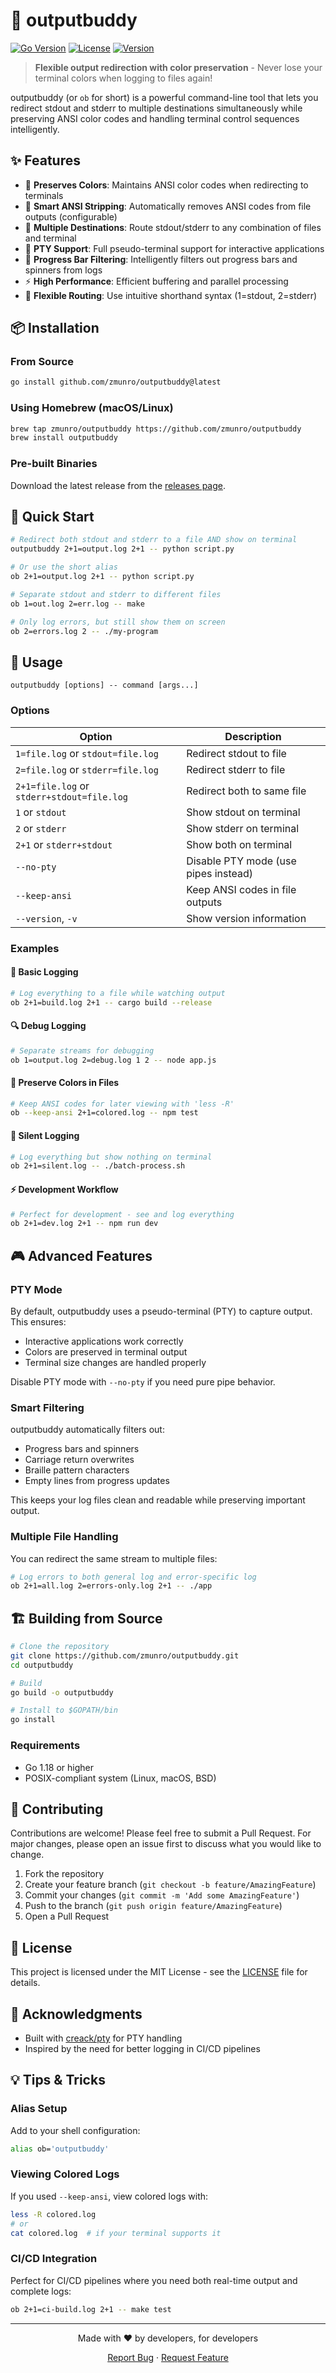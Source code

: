 # 🚀 outputbuddy

[![Go Version](https://img.shields.io/badge/Go-1.18+-00ADD8?style=for-the-badge&logo=go)](https://go.dev/)
[![License](https://img.shields.io/badge/license-MIT-blue?style=for-the-badge)](LICENSE)
[![Version](https://img.shields.io/badge/version-2.0.0-green?style=for-the-badge)](https://github.com/zmunro/outputbuddy/releases)

> **Flexible output redirection with color preservation** - Never lose your terminal colors when logging to files again!

outputbuddy (or `ob` for short) is a powerful command-line tool that lets you redirect stdout and stderr to multiple destinations simultaneously while preserving ANSI color codes and handling terminal control sequences intelligently.

## ✨ Features

- 🎨 **Preserves Colors**: Maintains ANSI color codes when redirecting to terminals
- 📝 **Smart ANSI Stripping**: Automatically removes ANSI codes from file outputs (configurable)
- 🔀 **Multiple Destinations**: Route stdout/stderr to any combination of files and terminal
- 🔄 **PTY Support**: Full pseudo-terminal support for interactive applications
- 🧹 **Progress Bar Filtering**: Intelligently filters out progress bars and spinners from logs
- ⚡ **High Performance**: Efficient buffering and parallel processing
- 🎯 **Flexible Routing**: Use intuitive shorthand syntax (1=stdout, 2=stderr)

## 📦 Installation

### From Source

```bash
go install github.com/zmunro/outputbuddy@latest
```

### Using Homebrew (macOS/Linux)

```bash
brew tap zmunro/outputbuddy https://github.com/zmunro/outputbuddy
brew install outputbuddy
```

### Pre-built Binaries

Download the latest release from the [releases page](https://github.com/zmunro/outputbuddy/releases).

## 🚀 Quick Start

```bash
# Redirect both stdout and stderr to a file AND show on terminal
outputbuddy 2+1=output.log 2+1 -- python script.py

# Or use the short alias
ob 2+1=output.log 2+1 -- python script.py

# Separate stdout and stderr to different files
ob 1=out.log 2=err.log -- make

# Only log errors, but still show them on screen
ob 2=errors.log 2 -- ./my-program
```

## 📖 Usage

```
outputbuddy [options] -- command [args...]
```

### Options

| Option | Description |
|--------|-------------|
| `1=file.log` or `stdout=file.log` | Redirect stdout to file |
| `2=file.log` or `stderr=file.log` | Redirect stderr to file |
| `2+1=file.log` or `stderr+stdout=file.log` | Redirect both to same file |
| `1` or `stdout` | Show stdout on terminal |
| `2` or `stderr` | Show stderr on terminal |
| `2+1` or `stderr+stdout` | Show both on terminal |
| `--no-pty` | Disable PTY mode (use pipes instead) |
| `--keep-ansi` | Keep ANSI codes in file outputs |
| `--version`, `-v` | Show version information |

### Examples

#### 🎯 Basic Logging
```bash
# Log everything to a file while watching output
ob 2+1=build.log 2+1 -- cargo build --release
```

#### 🔍 Debug Logging
```bash
# Separate streams for debugging
ob 1=output.log 2=debug.log 1 2 -- node app.js
```

#### 🎨 Preserve Colors in Files
```bash
# Keep ANSI codes for later viewing with 'less -R'
ob --keep-ansi 2+1=colored.log -- npm test
```

#### 🤫 Silent Logging
```bash
# Log everything but show nothing on terminal
ob 2+1=silent.log -- ./batch-process.sh
```

#### ⚡ Development Workflow
```bash
# Perfect for development - see and log everything
ob 2+1=dev.log 2+1 -- npm run dev
```

## 🎮 Advanced Features

### PTY Mode

By default, outputbuddy uses a pseudo-terminal (PTY) to capture output. This ensures:
- Interactive applications work correctly
- Colors are preserved in terminal output
- Terminal size changes are handled properly

Disable PTY mode with `--no-pty` if you need pure pipe behavior.

### Smart Filtering

outputbuddy automatically filters out:
- Progress bars and spinners
- Carriage return overwrites
- Braille pattern characters
- Empty lines from progress updates

This keeps your log files clean and readable while preserving important output.

### Multiple File Handling

You can redirect the same stream to multiple files:
```bash
# Log errors to both general log and error-specific log
ob 2+1=all.log 2=errors-only.log 2+1 -- ./app
```

## 🏗️ Building from Source

```bash
# Clone the repository
git clone https://github.com/zmunro/outputbuddy.git
cd outputbuddy

# Build
go build -o outputbuddy

# Install to $GOPATH/bin
go install
```

### Requirements

- Go 1.18 or higher
- POSIX-compliant system (Linux, macOS, BSD)

## 🤝 Contributing

Contributions are welcome! Please feel free to submit a Pull Request. For major changes, please open an issue first to discuss what you would like to change.

1. Fork the repository
2. Create your feature branch (`git checkout -b feature/AmazingFeature`)
3. Commit your changes (`git commit -m 'Add some AmazingFeature'`)
4. Push to the branch (`git push origin feature/AmazingFeature`)
5. Open a Pull Request

## 📝 License

This project is licensed under the MIT License - see the [LICENSE](LICENSE) file for details.

## 🙏 Acknowledgments

- Built with [creack/pty](https://github.com/creack/pty) for PTY handling
- Inspired by the need for better logging in CI/CD pipelines

## 💡 Tips & Tricks

### Alias Setup
Add to your shell configuration:
```bash
alias ob='outputbuddy'
```

### Viewing Colored Logs
If you used `--keep-ansi`, view colored logs with:
```bash
less -R colored.log
# or
cat colored.log  # if your terminal supports it
```

### CI/CD Integration
Perfect for CI/CD pipelines where you need both real-time output and complete logs:
```bash
ob 2+1=ci-build.log 2+1 -- make test
```

---

<p align="center">
  Made with ❤️ by developers, for developers
</p>

<p align="center">
  <a href="https://github.com/zmunro/outputbuddy/issues">Report Bug</a>
  ·
  <a href="https://github.com/zmunro/outputbuddy/issues">Request Feature</a>
</p>
